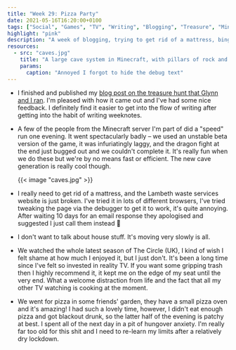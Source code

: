 ```yaml
---
title: "Week 29: Pizza Party"
date: 2021-05-16T16:20:00+0100
tags: ["Social", "Games", "TV", "Writing", "Blogging", "Treasure", "Minecraft", "The Circle", "Mistakes"]
highlight: "pink"
description: "A week of blogging, trying to get rid of a mattress, binging all of The Circle, and a slightly over-the-top pizza party."
resources:
  - src: "caves.jpg"
    title: "A large cave system in Minecraft, with pillars of rock and water and lava falls cascading from the ceiling."
    params:
      caption: "Annoyed I forgot to hide the debug text"
---
```


  * I finished and published my [blog post on the treasure hunt that Glynn and I ran](/posts/organising-a-virtual-treasure-hunt-as-a-team-social/). I'm pleased with how it came out and I've had some nice feedback. I definitely find it easier to get into the flow of writing after getting into the habit of writing weeknotes.
  
  * A few of the people from the Minecraft server I'm part of did a "speed" run one evening. It went spectacularly badly – we used an unstable beta version of the game, it was infuriatingly laggy, and the dragon fight at the end just bugged out and we couldn't complete it. It's really fun when we do these but we're by no means fast or efficient. The new cave generation is really cool though.

    {{< image "caves.jpg" >}}

  * I really need to get rid of a mattress, and the Lambeth waste services website is just broken. I've tried it in lots of different browsers, I've tried tweaking the page via the debugger to get it to work, it's quite annoying. After waiting 10 days for an email response they apologised and suggested I just call them instead :facepalm:

  * I don't want to talk about house stuff. It's moving very slowly is all.

  * We watched the whole latest season of The Circle (UK), I kind of wish I felt shame at how much I enjoyed it, but I just don't. It's been a long time since I've felt so invested in reality TV. If you want some gripping trash then I highly recommend it, it kept me on the edge of my seat until the very end. What a welcome distraction from life and the fact that all my other TV watching is cooking at the moment.

  * We went for pizza in some friends' garden, they have a small pizza oven and it's amazing! I had such a lovely time, however, I didn't eat enough pizza and got blackout drunk, so the latter half of the evening is patchy at best. I spent all of the next day in a pit of hungover anxiety. I'm really far too old for this shit and I need to re-learn my limits after a relatively dry lockdown.
